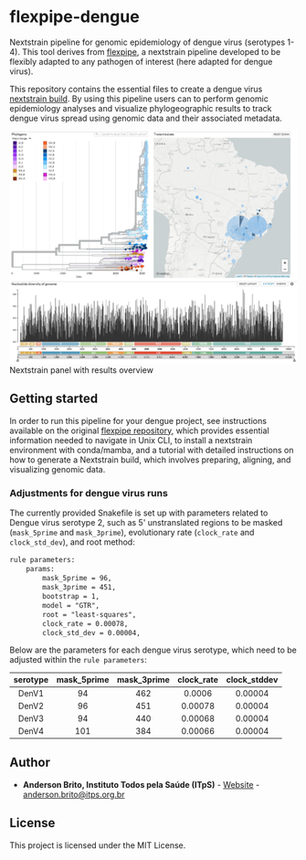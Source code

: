 # flexpipe-dengue
Nextstrain pipeline for genomic epidemiology of dengue virus (serotypes 1-4). This tool derives from [flexpipe](https://github.com/InstitutoTodosPelaSaude/flexpipe/), a nextstrain pipeline developed to be flexibly adapted to any pathogen of interest (here adapted for dengue virus).

This repository contains the essential files to create a dengue virus [nextstrain build](https://nextstrain.org/). By using this pipeline users can to perform genomic epidemiology analyses and visualize phylogeographic results to track dengue virus spread using genomic data and their associated metadata.

![alt text](https://github.com/InstitutoTodosPelaSaude/flexpipe-dengue/blob/main/overview.png)
Nextstrain panel with results overview

## Getting started

In order to run this pipeline for your dengue project, see instructions available on the original [flexpipe repository](https://github.com/InstitutoTodosPelaSaude/flexpipe/), which provides essential information needed to navigate in Unix CLI, to install a nextstrain environment with conda/mamba, and a tutorial with detailed instructions on how to generate a Nextstrain build, which involves preparing, aligning, and visualizing genomic data.

### Adjustments for dengue virus runs

The currently provided Snakefile is set up with parameters related to Dengue virus serotype 2, such as 5' unstranslated regions to be masked (`mask_5prime` and `mask_3prime`), evolutionary rate (`clock_rate` and `clock_std_dev`), and root method:

```
rule parameters:
	params:
		mask_5prime = 96,
		mask_3prime = 451,
		bootstrap = 1,
		model = "GTR",
		root = "least-squares",
		clock_rate = 0.00078,
		clock_std_dev = 0.00004,
```

Below are the parameters for each dengue virus serotype, which need to be adjusted within the `rule parameters`:

| serotype | mask_5prime | mask_3prime | clock_rate | clock_stddev |
|:--------:|:-----------:|:-----------:|:----------:|:------------:|
|  DenV1   |      94     |     462     |  0.0006    |   0.00004    |
|  DenV2   |      96     |     451     |  0.00078   |   0.00004    |
|  DenV3   |      94     |     440     |  0.00068   |   0.00004    |
|  DenV4   |     101     |     384     |  0.00066   |   0.00004    |


## Author

* **Anderson Brito, Instituto Todos pela Saúde (ITpS)** - [Website](https://www.itps.org.br/membros) - anderson.brito@itps.org.br

## License

This project is licensed under the MIT License.
